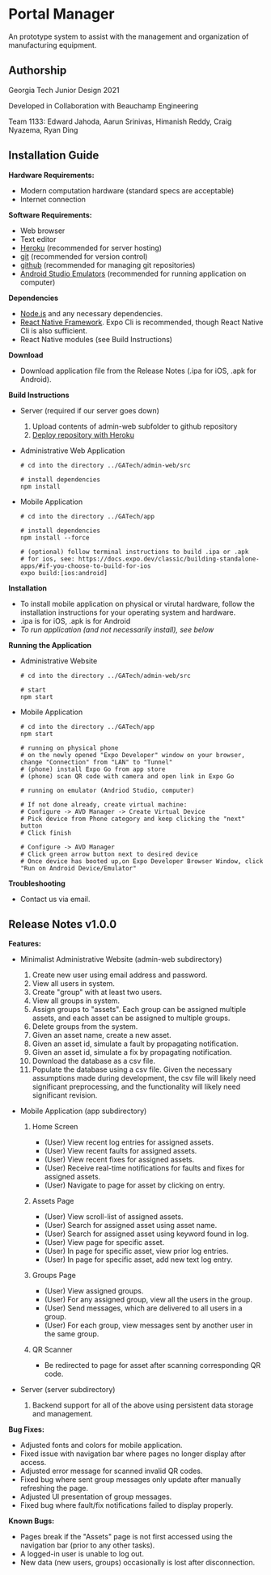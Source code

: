 # Portal Manager
An prototype system to assist with the management and organization of manufacturing equipment.

## Authorship <br />
Georgia Tech Junior Design 2021 <br />

Developed in Collaboration with Beauchamp Engineering <br />

Team 1133: Edward Jahoda, Aarun Srinivas, Himanish Reddy, Craig Nyazema, Ryan Ding <br />

## Installation Guide <br />
**Hardware Requirements:** <br />
  - Modern computation hardware (standard specs are acceptable)
  - Internet connection

**Software Requirements:** <br />
  - Web browser
  - Text editor
  - [Heroku](https://devcenter.heroku.com/articles/git#prerequisites-install-git-and-the-heroku-cli) (recommended for server hosting)
  - [git](https://git-scm.com/) (recommended for version control)
  - [github](https://github.com/) (recommended for managing git repositories)
  - [Android Studio Emulators](https://docs.expo.dev/workflow/android-studio-emulator/) (recommended for running application on computer)
 
**Dependencies** <br />
  - [Node.js](https://nodejs.org/en/) and any necessary dependencies.
  - [React Native Framework](https://reactnative.dev/docs/environment-setup). Expo Cli is recommended, though React Native Cli is also sufficient.  
  - React Native modules (see Build Instructions)

**Download** <br />

  - Download application file from the Release Notes (.ipa for iOS, .apk for Android).

**Build Instructions** <br />
  - Server (required if our server goes down)
    1. Upload contents of admin-web subfolder to github repository
    2. [Deploy repository with Heroku](https://devcenter.heroku.com/articles/git#prerequisites-install-git-and-the-heroku-cli)
  
  - Administrative Web Application <br />
    ```
    # cd into the directory ../GATech/admin-web/src
    
    # install dependencies
    npm install
    ```
  - Mobile Application <br />
    ```
    # cd into the directory ../GATech/app
    
    # install dependencies
    npm install --force
    
    # (optional) follow terminal instructions to build .ipa or .apk
    # for ios, see: https://docs.expo.dev/classic/building-standalone-apps/#if-you-choose-to-build-for-ios
    expo build:[ios:android]
    ```
 **Installation** <br />
   - To install mobile application on physical or virutal hardware, follow the installation instructions for your operating system and hardware. 
   - .ipa is for iOS, .apk is for Android
   - *To run application (and not necessarily install), see below*

 **Running the Application** <br />
   - Administrative Website 
   
      ```
      # cd into the directory ../GATech/admin-web/src
    
      # start
      npm start
      ```
      
   - Mobile Application
     ```
     # cd into the directory ../GATech/app
     npm start
     
     # running on physical phone
     # on the newly opened "Expo Developer" window on your browser, change "Connection" from "LAN" to "Tunnel"
     # (phone) install Expo Go from app store
     # (phone) scan QR code with camera and open link in Expo Go
     
     # running on emulator (Andriod Studio, computer)
     
     # If not done already, create virtual machine:
     # Configure -> AVD Manager -> Create Virtual Device
     # Pick device from Phone category and keep clicking the "next" button
     # Click finish
     
     # Configure -> AVD Manager
     # Click green arrow button next to desired device
     # Once device has booted up,on Expo Developer Browser Window, click "Run on Android Device/Emulator"
     ```
    
    
**Troubleshooting** <br />
   - Contact us via email.

## Release Notes v1.0.0 <br />
**Features:** <br />

- Minimalist Administrative Website (admin-web subdirectory)
  1. Create new user using email address and password.
  2. View all users in system.
  3. Create "group" with at least two users.
  4. View all groups in system.
  5. Assign groups to "assets". Each group can be assigned multiple assets, and each asset can be assigned to multiple groups.
  6. Delete groups from the system.
  7. Given an asset name, create a new asset.
  8. Given an asset id, simulate a fault by propagating notification.
  9. Given an asset id, simulate a fix by propagating notification.
  10. Download the database as a csv file.
  11. Populate the database using a csv file. Given the necessary assumptions made during development, the csv file will likely need significant preprocessing, and the functionality will likely need significant revision.
 
 
- Mobile Application (app subdirectory)
  1. Home Screen
      - (User) View recent log entries for assigned assets.
      - (User) View recent faults for assigned assets.
      - (User) View recent fixes for assigned assets.
      - (User) Receive real-time notifications for faults and fixes for assigned assets.
      - (User) Navigate to page for asset by clicking on entry.
      
  2. Assets Page
      - (User) View scroll-list of assigned assets.
      - (User) Search for assigned asset using asset name.
      - (User) Search for assigned asset using keyword found in log.
      - (User) View page for specific asset.
      - (User) In page for specific asset, view prior log entries.
      - (User) In page for specific asset, add new text log entry.

  3. Groups Page
      - (User) View assigned groups.
      - (User) For any assigned group, view all the users in the group.
      - (User) Send messages, which are delivered to all users in a group.
      - (User) For each group, view messages sent by another user in the same group.

  4. QR Scanner
      - Be redirected to page for asset after scanning corresponding QR code.

- Server (server subdirectory)
  1. Backend support for all of the above using persistent data storage and management.

**Bug Fixes:**
  - Adjusted fonts and colors for mobile application.
  - Fixed issue with navigation bar where pages no longer display after access.
  - Adjusted error message for scanned invalid QR codes.
  - Fixed bug where sent group messages only update after manually refreshing the page.
  - Adjusted UI presentation of group messages.
  - Fixed bug where fault/fix notifications failed to display properly.

**Known Bugs:**
  - Pages break if the "Assets" page is not first accessed using the navigation bar (prior to any other tasks).
  - A logged-in user is unable to log out.
  - New data (new users, groups) occasionally is lost after disconnection.



